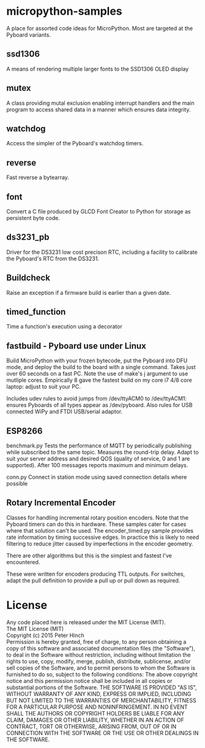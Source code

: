 # micropython-samples
A place for assorted code ideas for MicroPython. Most are targeted at the Pyboard variants.

## ssd1306

A means of rendering multiple larger fonts to the SSD1306 OLED display

## mutex
A class providing mutal exclusion enabling interrupt handlers and the main program to access shared
data in a manner which ensures data integrity.

## watchdog
Access the simpler of the Pyboard's watchdog timers.

## reverse
Fast reverse a bytearray.

## font
Convert a C file produced by GLCD Font Creator to Python for storage as persistent byte code.

## ds3231_pb
Driver for the DS3231 low cost precison RTC, including a facility to calibrate the Pyboard's RTC
from the DS3231.

## Buildcheck
Raise an exception if a firmware build is earlier than a given date.

## timed_function
Time a function's execution using a decorator

## fastbuild - Pyboard use under Linux
Build MicroPython with your frozen bytecode, put the Pyboard into DFU mode, and deploy the build to
the board with a single command. Takes just over 60 seconds on a fast PC. Note the use of make's j
argument to use mutliple cores. Empirically 8 gave the fastest build on my core i7 4/8 core laptop:
adjust to suit your PC.

Includes udev rules to avoid jumps from /dev/ttyACM0 to /dev/ttyACM1: ensures Pyboards of all types
appear as /dev/pyboard. Also rules for USB connected WiPy and FTDI USB/serial adaptor.

## ESP8266
benchmark.py Tests the performance of MQTT by periodically publishing while subscribed to
the same topic. Measures the round-trip delay. Adapt to suit your server address and desired
QOS (quality of service, 0 and 1 are supported). After 100 messages reports maximum and
minimum delays.

conn.py Connect in station mode using saved connection details where possible

## Rotary Incremental Encoder

Classes for handling incremental rotary position encoders. Note that the Pyboard timers can
do this in hardware. These samples cater for cases where that solution can't be used. The
encoder_timed.py sample provides rate information by timing successive edges. In practice this
is likely to need filtering to reduce jitter caused by imperfections in the encoder geometry.

There are other algorithms but this is the simplest and fastest I've encountered.

These were written for encoders producing TTL outputs. For switches, adapt the pull definition
to provide a pull up or pull down as required.

# License

Any code placed here is released under the MIT License (MIT).  
The MIT License (MIT)  
Copyright (c) 2015 Peter Hinch  
Permission is hereby granted, free of charge, to any person obtaining a copy
of this software and associated documentation files (the "Software"), to deal
in the Software without restriction, including without limitation the rights
to use, copy, modify, merge, publish, distribute, sublicense, and/or sell
copies of the Software, and to permit persons to whom the Software is
furnished to do so, subject to the following conditions:
The above copyright notice and this permission notice shall be included in
all copies or substantial portions of the Software.
THE SOFTWARE IS PROVIDED "AS IS", WITHOUT WARRANTY OF ANY KIND, EXPRESS OR
IMPLIED, INCLUDING BUT NOT LIMITED TO THE WARRANTIES OF MERCHANTABILITY,
FITNESS FOR A PARTICULAR PURPOSE AND NONINFRINGEMENT. IN NO EVENT SHALL THE
AUTHORS OR COPYRIGHT HOLDERS BE LIABLE FOR ANY CLAIM, DAMAGES OR OTHER
LIABILITY, WHETHER IN AN ACTION OF CONTRACT, TORT OR OTHERWISE, ARISING FROM,
OUT OF OR IN CONNECTION WITH THE SOFTWARE OR THE USE OR OTHER DEALINGS IN
THE SOFTWARE.
